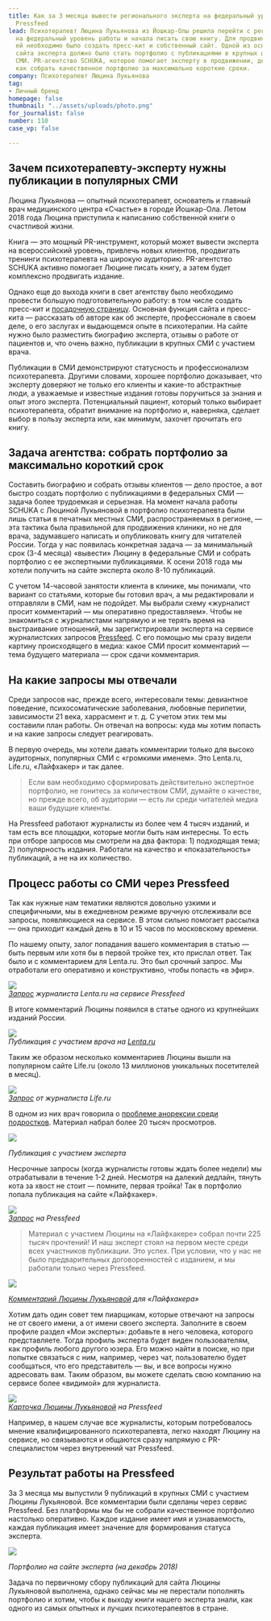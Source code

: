 ```yaml
---
title: Как за 3 месяца вывести регионального эксперта на федеральный уровень с помощью
  Pressfeed
lead: Психотерапевт Люцина Лукьянова из Йошкар-Олы решила перейти с регионального
  на федеральный уровень работы и начала писать свою книгу. Для продвижения книги
  ей необходимо было создать пресс-кит и собственный сайт. Одной из основных составляющих
  сайта эксперта должно было стать портфолио с публикациями в крупных федеральных
  СМИ. PR-агентство SCHUKA, которое помогает эксперту в продвижении, делится опытом,
  как собрать качественное портфолио за максимально короткие сроки.
company: Психотерапевт Люцина Лукьянова
tag:
- Личный бренд
homepage: false
thumbnail: "../assets/uploads/photo.png"
for_journalist: false
number: 110
case_vp: false

---
```

## Зачем психотерапевту-эксперту нужны публикации в популярных СМИ

Люцина Лукьянова — опытный психотерапевт, основатель и главный врач медицинского центра «Счастье» в городе Йошкар-Ола. Летом 2018 года Люцина приступила к написанию собственной книги о счастливой жизни.

Книга — это мощный PR-инструмент, который может вывести эксперта на всероссийский уровень, привлечь новых клиентов, продвигать тренинги психотерапевта на широкую аудиторию. PR-агентство SCHUKA активно помогает Люцине писать книгу, а затем будет комплексно продвигать издание.

Однако еще до выхода книги в свет агентству было необходимо провести большую подготовительную работу: в том числе создать пресс-кит и [посадочную страницу](http://doclukianova.ru/). Основная функция сайта и пресс-кита — рассказать об авторе как об эксперте, профессионале в своем деле, о его заслугах и выдающемся опыте в психотерапии. На сайте нужно было разместить биографию эксперта, отзывы о работе от пациентов и, что очень важно, публикации в крупных СМИ с участием врача.

Публикации в СМИ демонстрируют статусность и профессионализм психотерапевта. Другими словами, хорошее портфолио доказывает, что эксперту доверяют не только его клиенты и какие-то абстрактные люди, а уважаемые и известные издания готовы поручиться за знания и опыт этого эксперта. Потенциальный пациент, который только выбирает психотерапевта, обратит внимание на портфолио и, наверняка, сделает выбор в пользу эксперта или, как минимум, захочет прочитать его книгу.

## Задача агентства: собрать портфолио за максимально короткий срок

Составить биографию и собрать отзывы клиентов — дело простое, а вот быстро создать портфолио с публикациями в федеральных СМИ — задача более трудоемкая и серьезная. На момент начала работы SCHUKA с Люциной Лукьяновой в портфолио психотерапевта были лишь статьи в печатных местных СМИ, распространяемых в регионе, — эта тактика была правильной для продвижения клиники, но не для врача, задумавшего написать и опубликовать книгу для читателей России. Тогда у нас появилась конкретная задача — за минимальный срок (3-4 месяца) «вывести» Люцину в федеральные СМИ и собрать портфолио с ее экспертными публикациями. К осени 2018 года мы хотели получить на сайте эксперта около 8-10 публикаций.

С учетом 14-часовой занятости клиента в клинике, мы понимали, что вариант со статьями, которые бы готовил врач, а мы редактировали и отправляли в СМИ, нам не подойдет. Мы выбрали схему «журналист просит комментарий — мы оперативно предоставляем». Чтобы не знакомиться с журналистами напрямую и не терять время на выстраивание отношений, мы зарегистрировали эксперта на сервисе журналистских запросов [Pressfeed](https://pressfeed.ru/). С его помощью мы сразу видели картину происходящего в медиа: какое СМИ просит комментарий — тема будущего материала — срок сдачи комментария.

## На какие запросы мы отвечали

Среди запросов нас, прежде всего, интересовали темы: девиантное поведение, психосоматические заболевания, любовные перипетии, зависимости 21 века, харрасмент и т. д. С учетом этих тем мы составили план работы. Он отвечал на вопросы: куда мы хотим попасть и на какие запросы следует реагировать.

В первую очередь, мы хотели давать комментарии только для высоко аудиторных, популярных СМИ с «громкими именем». Это Lenta.ru, Life.ru, «Лайфхакер» и так далее.

> Если вам необходимо сформировать действительно экспертное портфолио, не гонитесь за количеством СМИ, думайте о качестве, но прежде всего, об аудитории — есть ли среди читателей медиа ваши будущие клиенты.

На Pressfeed работают журналисты из более чем 4 тысяч изданий, и там есть все площадки, которые могли быть нам интересны. То есть при отборе запросов мы смотрели на два фактора: 1) подходящая тема; 2) популярность издания. Работали на качество и «показательность» публикаций, а не на их количество.

## Процесс работы со СМИ через Pressfeed

Так как нужные нам тематики являются довольно узкими и специфичными, мы в ежедневном режиме вручную отслеживали все запросы, появляющиеся на сервисе. В этом сильно помогает рассылка — она приходит каждый день в 10 и 15 часов по московскому времени.

По нашему опыту, залог попадания вашего комментария в статью — быть первым или хотя бы в первой тройке тех, кто прислал ответ. Так было и с комментарием для Lenta.ru. Это был срочный запрос. Мы отработали его оперативно и конструктивно, чтобы попасть «в эфир».

![](../assets/uploads/image6.jpg)  
[_Запрос_](https://pressfeed.ru/query/46444) _журналиста Lenta.ru на сервисе Pressfeed_

В итоге комментарий Люцины появился в статье одного из крупнейших изданий России.

![](../assets/uploads/image7-5.png)  
_Публикация с участием врача на_ [_Lenta.ru_](http://dom.lenta.ru/articles/2018/08/15/metrazh/)

Таким же образом несколько комментариев Люцины вышли на популярном сайте Life.ru (около 13 миллионов уникальных посетителей в месяц).

![](../assets/uploads/image4.jpg)  
[_Запрос_](https://pressfeed.ru/query/43290) _от журналиста Life.ru_

В одном из них врач говорила о [проблеме анорексии среди подростков](https://life.ru/t/%D0%B7%D0%B4%D0%BE%D1%80%D0%BE%D0%B2%D1%8C%D0%B5/1116587/kontslaghier_po_sobstviennomu_zhielaniiu_kak_anorieksiia_ubivaiet_podrostkov). Материал набрал более 20 тысяч просмотров.

![](../assets/uploads/image2.jpg)

_Публикация с участием эксперта_

Несрочные запросы (когда журналисты готовы ждать более недели) мы отрабатывали в течение 1-2 дней. Несмотря на далекий дедлайн, тянуть кота за хвост не стоит — помните, первая тройка! Так в портфолио попала публикация на сайте «Лайфхакер».

![](../assets/uploads/image5.jpg)  
[_Запрос_](https://pressfeed.ru/query/47412) _на Pressfeed_

> Материал с участием Люцины на «Лайфхакере» собрал почти 225 тысяч прочтений! И наш эксперт стоял на первом месте среди всех участников публикации. Это успех. При условии, что у нас не было предварительных договоренностей с изданием, и мы работали только через Pressfeed.

![](../assets/uploads/image1.jpg)

[_Комментарий Люцины Лукьяновой_](https://lifehacker.ru/psixicheskoe-rasstrojstvo/) _для «Лайфхакера»_

Хотим дать один совет тем пиарщикам, которые отвечают на запросы не от своего имени, а от имени своего эксперта. Заполните в своем профиле раздел «Мои эксперты»: добавьте в него человека, которого представляете. Тогда профиль эксперта будет виден пользователям, как профиль любого другого юзера. Его можно найти в поиске, но при попытке связаться с ним, например, через чат, пользователю будет сообщаться, что его представитель — вы, и все вопросы нужно адресовать вам. Таким образом, вы можете сделать свою компанию на сервисе более «видимой» для журналиста.

![](../assets/uploads/image8.jpg)  
[_Карточка Люцины Лукьяновой_](https://pressfeed.ru/people/34399) _на Pressfeed_

Например, в нашем случае все журналисты, которым потребовалось мнение квалифицированного психотерапевта, легко находят Люцину на сервисе, но связываются и общаются сразу напрямую с PR-специалистом через внутренний чат Pressfeed.

## Результат работы на Pressfeed

За 3 месяца мы выпустили 9 публикаций в крупных СМИ с участием Люцины Лукьяновой. Все комментарии были сделаны через сервис Pressfeed. Без платформы мы бы не собрали качественное портфолио настолько оперативно. Каждое издание имеет имя и узнаваемость, каждая публикация имеет значение для формирования статуса эксперта.

![](../assets/uploads/image3.jpg)

_Портфолио на сайте эксперта (на декабрь 2018)_

Задача по первичному сбору публикаций для сайта Люцины Лукьяновой выполнена, однако сейчас мы не перестали пополнять портфолио и хотим, чтобы к выходу книги нашего эксперта знали, как одного из самых опытных и лучших психотерапевтов в стране.

